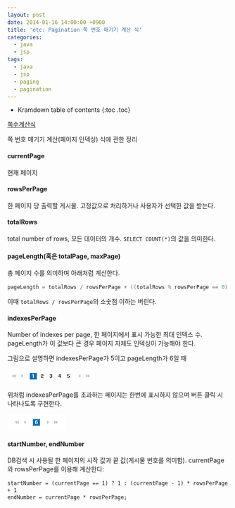 ```yaml
---
layout: post
date: 2014-01-16 14:00:00 +0900
title: 'etc: Pagination 쪽 번호 매기기 계산 식'
categories:
  - java
  - jsp
tags:
  - java
  - jsp
  - paging
  - pagination
---
```


* Kramdown table of contents
{:toc .toc}

[쪽수계산식](/attachments/calculate-for-pagination.xlsx)

쪽 번호 매기기 계산(페이지 인덱싱) 식에 관한 정리

#### currentPage

현재 페이지

#### rowsPerPage

한 페이지 당 출력할 게시물. 고정값으로 처리하거나 사용자가 선택한 값을 받는다.

#### totalRows

total number of rows, 모든 데이터의 개수. `SELECT COUNT(*)`의 값을 의미한다.

#### pageLength(혹은 totalPage, maxPage)

총 페이지 수를 의미하며 아래처럼 계산한다.

```java
pageLength = totalRows / rowsPerPage + ((totalRows % rowsPerPage == 0) ? 0 : 1)
```

이때 `totalRows / rowsPerPage`의 소숫점 이하는 버린다.

#### indexesPerPage

Number of indexes per page, 한 페이지에서 표시 가능한 최대 인덱스 수. pageLength가 이 값보다 큰 경우 페이지 자체도 인덱싱이 가능해야 한다.

그림으로 설명하면 indexesPerPage가 5이고 pageLength가 6일 때

![](/images/page-index-1.png)

위처럼 indexesPerPage를 초과하는 페이지는 한번에 표시하지 않으며 버튼 클릭 시 나타나도록 구현한다.

![](/images/page-index-2.png)

#### startNumber, endNumber

DB검색 시 사용될 한 페이지의 시작 값과 끝 값(게시물 번호를 의미함). currentPage와 rowsPerPage를 이용해 계산한다:

```
startNumber = (currentPage == 1) ? 1 : (currentPage - 1) * rowsPerPage + 1
endNumber = currentPage * rowsPerPage;
```
